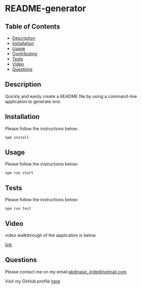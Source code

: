 # README-generator

## Table of Contents

- [Description](#description)
- [Installation](#installation)
- [Usage](#usage)
- [Contributing](#contributing)
- [Tests](#tests)
- [Video](#video)
- [Questions](#questions)

## Description

Quickly and easily create a README file by using a command-line application to generate one.

## Installation

Please follow the instructions below:

```
npm install
```

## Usage

Please follow the instructions below:

```
npm run start
```

## Tests

Please follow the instructions below:

```
npm run test
```

## Video

video walkthrough of the application is below

[link](https://drive.google.com/file/d/18a289Zt-lgnlCftHnnwZ28GVxSzZunVa/view)

## Questions

Please contact me on my email:abdinasir_jirde@hotmail.com

Visit my GitHub profile [here](https://github.com/abdinasir1993)
